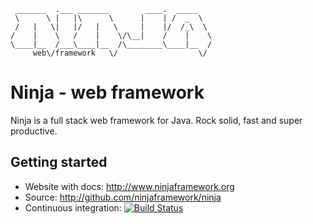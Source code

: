      _______  .___ _______        ____.  _____   
     \      \ |   |\      \      |    | /  _  \  
     /   |   \|   |/   |   \     |    |/  /_\  \ 
    /    |    \   /    |    \/\__|    /    |    \
    \____|__  /___\____|__  /\________\____|__  /
         web\/framework   \/                  \/ 
        


Ninja - web framework
=====================

Ninja is a full stack web framework for Java.
Rock solid, fast and super productive.

Getting started
---------------
- Website with docs: http://www.ninjaframework.org
- Source: http://github.com/ninjaframework/ninja
- Continuous integration: [![Build Status](https://buildhive.cloudbees.com/job/ninjaframework/job/ninja/badge/icon)](https://buildhive.cloudbees.com/job/ninjaframework/job/ninja/)




